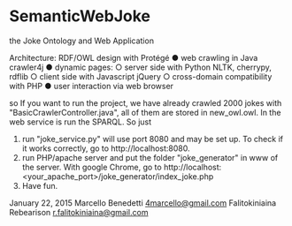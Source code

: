 # SemanticWebJoke
the Joke Ontology and Web Application

Architecture:
RDF/OWL design with Protégé
  ● web crawling in Java crawler4j
  ● dynamic pages:
    ○ server side with Python NLTK, cherrypy, rdflib
    ○ client side with Javascript jQuery
    ○ cross-domain compatibility with PHP
  ● user interaction via web browser
  
so If you want to run the project, we have already crawled 2000 jokes with "BasicCrawlerController.java", all of them are stored
in new_owl.owl. In the web service is run the SPARQL. So just
  1) run "joke_service.py" will use port 8080 and may be set up.
    To check if it works correctly, go to http://localhost:8080.
  2) run PHP/apache server and put the folder "joke_generator" in www of the server.
    With google Chrome, go to http://localhost:<your_apache_port>/joke_generator/index_joke.php
  3) Have fun.

January 22, 2015
Marcello Benedetti <4marcello@gmail.com>
Falitokiniaina Rebearison <r.falitokiniaina@gmail.com>
  
